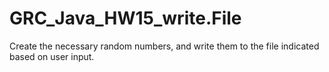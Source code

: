 # GRC_Java_HW15_write.File
Create the necessary random numbers, and write them to the file indicated based on user input.
